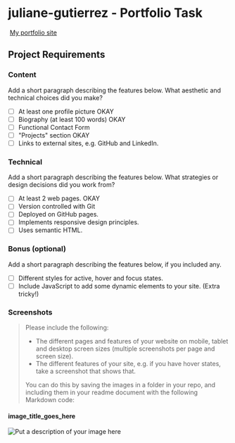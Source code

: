 #  juliane-gutierrez - Portfolio Task
​
[My portfolio site](lhttp://127.0.0.1:5500/index.html)
​
## Project Requirements

### Content
 Add a short paragraph describing the features below. What aesthetic and technical choices did you make? 
- [ ] At least one profile picture OKAY
- [ ] Biography (at least 100 words) OKAY
- [ ] Functional Contact Form
- [ ] "Projects" section OKAY
- [ ] Links to external sites, e.g. GitHub and LinkedIn. 
​
### Technical
 Add a short paragraph describing the features below. What strategies or design decisions did you work from? 
- [ ] At least 2 web pages. OKAY
- [ ] Version controlled with Git
- [ ] Deployed on GitHub pages.
- [ ] Implements responsive design principles.
- [ ] Uses semantic HTML.

### Bonus (optional)
 Add a short paragraph describing the features below, if you included any. 
- [ ] Different styles for active, hover and focus states.
- [ ] Include JavaScript to add some dynamic elements to your site. (Extra tricky!)
​
### Screenshots
> Please include the following:
> - The different pages and features of your website on mobile, tablet and desktop screen sizes (multiple screenshots per page and screen size).
> - The different features of your site, e.g. if you have hover states, take a screenshot that shows that.  
> 
> You can do this by saving the images in a folder in your repo, and including them in your readme document with the following Markdown code: 

####  image_title_goes_here 
![Put a description of your image here](./relative_path_to_file)

